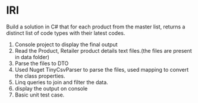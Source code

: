# IRI
Build a solution in C# that for each product from the master list, returns a distinct list of code types with their latest codes.

1. Console project to display the final output
2. Read the Product, Retailer product details text files.(the files are present in data folder)
3. Parse the files to DTO
4. Used Nuget TinyCsvParser to parse the files, used mapping to convert the class properties.
5. Linq queries to join and filter the data.
6. display the output on console 
7. Basic unit test case.
